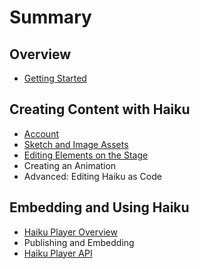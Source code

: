 # Summary

## Overview

* [Getting Started](README.md)

## Creating Content with Haiku

* [Account](using-haiku/account.md)
* [Sketch and Image Assets](using-haiku/sketch-and-image-assets.md)
* [Editing Elements on the Stage](using-haiku/editing-elements-on-the-stage.md)
* Creating an Animation
* Advanced:  Editing Haiku as Code

## Embedding and Using Haiku

* [Haiku Player Overview](embedding-and-using-haiku/haiku-player-overview.md)
* Publishing and Embedding
* [Haiku Player API](methods.md)

